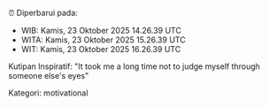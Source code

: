 ⏰ Diperbarui pada:
- WIB: Kamis, 23 Oktober 2025 14.26.39 UTC
- WITA: Kamis, 23 Oktober 2025 15.26.39 UTC
- WIT: Kamis, 23 Oktober 2025 16.26.39 UTC

Kutipan Inspiratif:
"It took me a long time not to judge myself through someone else's eyes"


Kategori: motivational


